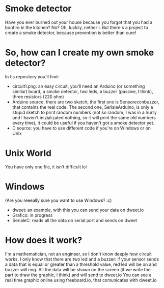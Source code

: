 # Smoke detector

Have you ever burned out your house because you forgot that you had a bonfire in the kitchen?
No?
Oh, luckily, nether I.
But there's a project to create a smoke detector, because prevention is better than cure! 

# So, how can I create my own smoke detector?

In tis repository you'll find:
- circuit1.png: an easy circuit, you'll need an Arduino (or something similar) board, a smoke detector, two leds, a buzzer (passive, I think), three resistors (220 ohm)
- Arduino source: there are two sketch, the first one is Sensoreconbuzzer, that contains the real code. The second one, SerialeArduino, is only a stupid sketch to print random numbers (not so random, I was in a hurry and I haven't inizializated nothing, so it will print the same old numbers every time), it could be useful if you haven't got a smoke detector yet. 
- C source: you have to use different code if you're on Windows or on Unix

# Unix World
You have only one file, it isn't difficult lol
# Windows
(Are you reeeally sure you want to use Windows? :c)
- dweet: an example, with this you can send your data on dweet.io
- Grafico: in progress
- SerialeC: reads all the data on serial port and sends on dweet 

# How does it work?
I'm a mathematician, not an engineer, so I don't know deeply how circuit works. 
I only know that there are two led and a buzzer: if your sensor sends a data that is equal or greater than a threshold value, red led will be on and buzzer will ring. 
All the data will be shown on the screen (if we write the part to draw the graphic, I think) and will send to dweet.io
You can see a real time graphic online using freeboard.io, that comunicates with dweet.io 
